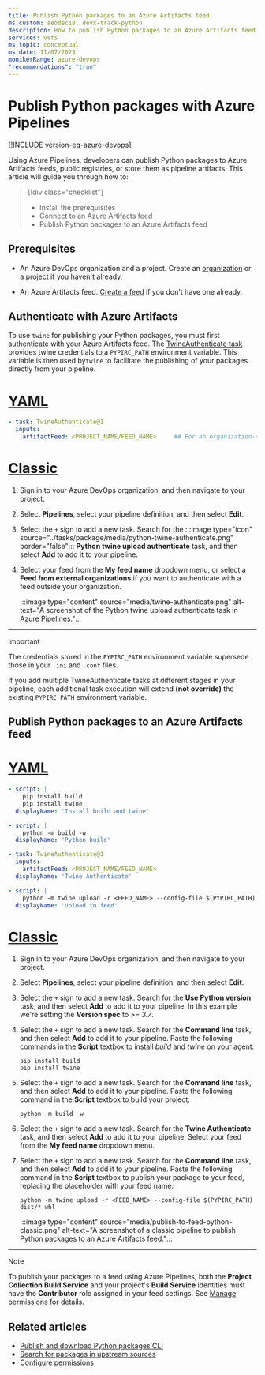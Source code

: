 ```yaml
---
title: Publish Python packages to an Azure Artifacts feed
ms.custom: seodec18, devx-track-python
description: How to publish Python packages to an Azure Artifacts feed using Azure Pipelines
services: vsts
ms.topic: conceptual
ms.date: 11/07/2023
monikerRange: azure-devops
"recommendations": "true"
---
```


# Publish Python packages with Azure Pipelines

[!INCLUDE [version-eq-azure-devops](../../includes/version-eq-azure-devops.md)]

Using Azure Pipelines, developers can publish Python packages to Azure Artifacts feeds, public registries, or store them as pipeline artifacts. This article will guide you through how to: 

> [!div class="checklist"]  
> * Install the prerequisites 
> * Connect to an Azure Artifacts feed
> * Publish Python packages to an Azure Artifacts feed

## Prerequisites

- An Azure DevOps organization and a project. Create an [organization](../../organizations/accounts/create-organization.md) or a [project](../../organizations/projects/create-project.md#create-a-project) if you haven't already.

- An Azure Artifacts feed. [Create a feed](./concepts/feeds.md#create-public-feeds.) if you don't have one already.

## Authenticate with Azure Artifacts

To use `twine` for publishing your Python packages, you must first authenticate with your Azure Artifacts feed. The [TwineAuthenticate task](/azure/devops/pipelines/tasks/reference/twine-authenticate-v1) provides twine credentials to a `PYPIRC_PATH` environment variable. This variable is then used by`twine` to facilitate the publishing of your packages directly from your pipeline.

# [YAML](#tab/yaml)

```yaml
- task: TwineAuthenticate@1
  inputs:
    artifactFeed: <PROJECT_NAME/FEED_NAME>     ## For an organization-scoped feed, artifactFeed: <FEED_NAME>
```

# [Classic](#tab/classic)

1. Sign in to your Azure DevOps organization, and then navigate to your project.

1. Select **Pipelines**, select your pipeline definition, and then select **Edit**.

1. Select the `+` sign to add a new task. Search for the :::image type="icon" source="../tasks/package/media/python-twine-authenticate.png" border="false"::: **Python twine upload authenticate** task, and then select **Add** to add it to your pipeline.

1. Select your feed from the **My feed name** dropdown menu, or select a **Feed from external organizations** if you want to authenticate with a feed outside your organization.

    :::image type="content" source="media/twine-authenticate.png" alt-text="A screenshot of the Python twine upload authenticate task in Azure Pipelines.":::

* * *

> [!IMPORTANT]
> The credentials stored in the `PYPIRC_PATH` environment variable supersede those in your `.ini` and `.conf` files.  
>
> If you add multiple TwineAuthenticate tasks at different stages in your pipeline, each additional task execution will extend **(not override)** the existing `PYPIRC_PATH` environment variable.

## Publish Python packages to an Azure Artifacts feed

# [YAML](#tab/yaml)

```YAML
- script: |
    pip install build
    pip install twine
  displayName: 'Install build and twine'

- script: |
    python -m build -w
  displayName: 'Python build'

- task: TwineAuthenticate@1
  inputs:
    artifactFeed: <PROJECT_NAME/FEED_NAME>
  displayName: 'Twine Authenticate'

- script: |
    python -m twine upload -r <FEED_NAME> --config-file $(PYPIRC_PATH) dist/*.whl
  displayName: 'Upload to feed'
```

# [Classic](#tab/classic)

1. Sign in to your Azure DevOps organization, and then navigate to your project.

1. Select **Pipelines**, select your pipeline definition, and then select **Edit**.

1. Select the `+` sign to add a new task. Search for the **Use Python version** task, and then select **Add** to add it to your pipeline. In this example we're setting the **Version spec** to *>= 3.7*.

1. Select the `+` sign to add a new task. Search for the **Command line** task, and then select **Add** to add it to your pipeline. Paste the following commands in the **Script** textbox to install *build* and *twine* on your agent:

    ```command
    pip install build
    pip install twine
    ```

1. Select the `+` sign to add a new task. Search for the **Command line** task, and then select **Add** to add it to your pipeline. Paste the following command in the **Script** textbox to build your project:

    ```command
    python -m build -w
    ```

1. Select the `+` sign to add a new task. Search for the **Twine Authenticate** task, and then select **Add** to add it to your pipeline. Select your feed from the **My feed name** dropdown menu.

1. Select the `+` sign to add a new task. Search for the **Command line** task, and then select **Add** to add it to your pipeline. Paste the following command in the **Script** textbox to publish your package to your feed, replacing the placeholder with your feed name:
 
    ```command
    python -m twine upload -r <FEED_NAME> --config-file $(PYPIRC_PATH) dist/*.whl
    ```

    :::image type="content" source="media/publish-to-feed-python-classic.png" alt-text="A screenshot of a classic pipeline to publish Python packages to an Azure Artifacts feed.":::

* * *

> [!NOTE]
> To publish your packages to a feed using Azure Pipelines, both the **Project Collection Build Service** and your project's **Build Service** identities must have the **Contributor** role assigned in your feed settings. See [Manage permissions](../../artifacts/feeds/feed-permissions.md) for details.

## Related articles

- [Publish and download Python packages CLI](../../artifacts/quickstarts/python-cli.md)
- [Search for packages in upstream sources](../../artifacts/how-to/search-upstream.md)
- [Configure permissions](../../artifacts/feeds/feed-permissions.md)
